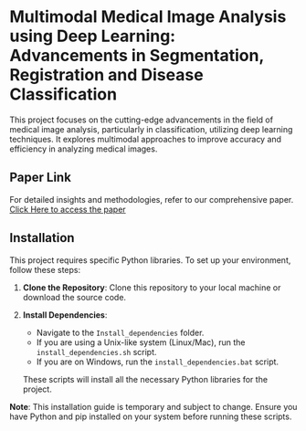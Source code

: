 # Multimodal Medical Image Analysis using Deep Learning: Advancements in Segmentation, Registration and Disease Classification

This project focuses on the cutting-edge advancements in the field of medical image analysis, particularly in classification, utilizing deep learning techniques. It explores multimodal approaches to improve accuracy and efficiency in analyzing medical images.

## Paper Link
For detailed insights and methodologies, refer to our comprehensive paper. 
[Click Here to access the paper](https://www.overleaf.com/1565854883cxxjqndwfjkt#7d9a1f)

## Installation
This project requires specific Python libraries. To set up your environment, follow these steps:

1. **Clone the Repository**: Clone this repository to your local machine or download the source code.

2. **Install Dependencies**:
   - Navigate to the `Install_dependencies` folder.
   - If you are using a Unix-like system (Linux/Mac), run the `install_dependencies.sh` script.
   - If you are on Windows, run the `install_dependencies.bat` script.
   
   These scripts will install all the necessary Python libraries for the project.

**Note**: This installation guide is temporary and subject to change. Ensure you have Python and pip installed on your system before running these scripts.

